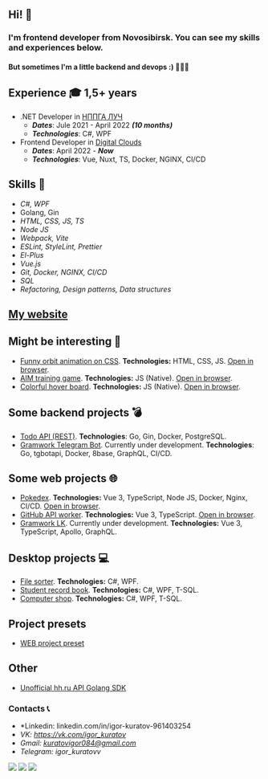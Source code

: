 ## Hi! 👋
### I'm frontend developer from Novosibirsk. You can see my skills and experiences below. 
#### But sometimes I'm a little backend and devops :) 👀👀👀 

## Experience 🎓 1,5+ years
 - .NET Developer in [НППГА ЛУЧ](https://looch.ru/)
   - ***Dates***: Jule 2021 - April 2022 ***(10 months)***
   - ***Technologies***: C#, WPF
 - Frontend Developer in [Digital Clouds](https://dclouds.ru/) 
   - ***Dates***: April 2022 - ***Now***
   - ***Technologies***: Vue, Nuxt, TS, Docker, NGINX, CI/CD

## Skills 🧠
 - *C#, WPF*
 - Golang, Gin
 - *HTML, CSS, JS, TS*
 - *Node JS*
 - *Webpack, Vite*
 - *ESLint, StyleLint, Prettier*
 - *El-Plus*
 - *Vue.js*
 - *Git, Docker, NGINX, CI/CD*
 - *SQL*
 - *Refactoring, Design patterns, Data structures*

## [My website](http://kuratovia.ru/)

## Might be interesting 🍒
 - [Funny orbit animation on CSS](https://github.com/KuratovIgor/figuresorbit.github.io). **Technologies:** HTML, CSS, JS. [Open in browser](https://kuratovigor.github.io/figuresorbit.github.io/).
 - [AIM training game](https://github.com/KuratovIgor/aim-training). **Technologies:** JS (Native). [Open in browser](https://kuratovigor.github.io/aim-training/).
 - [Colorful hover board](https://github.com/KuratovIgor/hover-board). **Technologies:** JS (Native). [Open in browser](https://kuratovigor.github.io/hover-board/).

## Some backend projects 💣
 - [Todo API (REST)](https://github.com/KuratovIgor/todo-api). **Technologies**: Go, Gin, Docker, PostgreSQL.
 - [Gramwork Telegram Bot](https://github.com/KuratovIgor/gram-work-bot). Currently under development. **Technologies**: Go, tgbotapi, Docker, 8base, GraphQL, CI/CD.

## Some web projects 🌐
 - [Pokedex](https://github.com/KuratovIgor/pokedex). **Technologies:** Vue 3, TypeScript, Node JS, Docker, Nginx, CI/CD. [Open in browser](http://pokedex.kuratovia.ru/).
 - [GitHub API worker](https://github.com/KuratovIgor/github-users-worker). **Technologies:** Vue 3, TypeScript. [Open in browser](https://kuratovigor.github.io/github-users-worker/).
 - [Gramwork LK](https://github.com/KuratovIgor/gram-work-lk). Currently under development. **Technologies:** Vue 3, TypeScript, Apollo, GraphQL.

## Desktop projects 💻
 - [File sorter](https://github.com/KuratovIgor/FileSorter3000). **Technologies:** C#, WPF.
 - [Student record book](https://github.com/KuratovIgor/Record_book). **Technologies:** C#, WPF, T-SQL.
 - [Computer shop](https://github.com/KuratovIgor/SCN). **Technologies:** C#, WPF, T-SQL.
 
## Project presets
 - [WEB project preset](https://github.com/KuratovIgor/web-project-preset)

## Other
 - [Unofficial hh.ru API Golang SDK](https://github.com/KuratovIgor/head_hunter_sdk)

### Contacts 📞
 - *Linkedin: linkedin.com/in/igor-kuratov-961403254
 - *VK: https://vk.com/igor_kuratov*
 - *Gmail: kuratovigor084@gmail.com*
 - *Telegram: igor_kuratovv*


![](https://github-profile-summary-cards.vercel.app/api/cards/profile-details?username=KuratovIgor&theme=solarized_dark)
![](https://github-profile-summary-cards.vercel.app/api/cards/repos-per-language?username=KuratovIgor&theme=solarized_dark)
![](https://github-profile-summary-cards.vercel.app/api/cards/stats?username=KuratovIgor&theme=solarized_dark)
